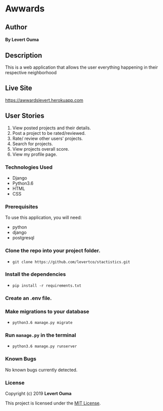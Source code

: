 # Awwards

## Author

#### By **Levert Ouma**

## Description
This is a web application that allows the user everything happening in their respective neighborhood

## Live Site    
https://awwardslevert.herokuapp.com

## User Stories
1. View posted projects and their details.
2. Post a project to be rated/reviewed.
3. Rate/ review other users' projects.
4. Search for projects.
5. View projects overall score.
6. View my profile page.


### Technologies Used

- Django
- Python3.6
- HTML
- CSS

### Prerequisites
To use this application, you will need:
- python
- django
- postgresql

### Clone the repo into your project folder.

- `git clone https://github.com/levertco/stactistics.git`

### Install the dependencies

- `pip install -r requirements.txt`

### Create an .env file. 

### Make migrations to your database
- `python3.6 manage.py migrate`

### Run `manage.py` in the terminal

- `python3.6 manage.py runserver`

### Known Bugs
No known bugs currently detected.

### License
Copyright (c) 2019 **Levert Ouma**

This project is licensed under the [MIT License](LICENSE).
